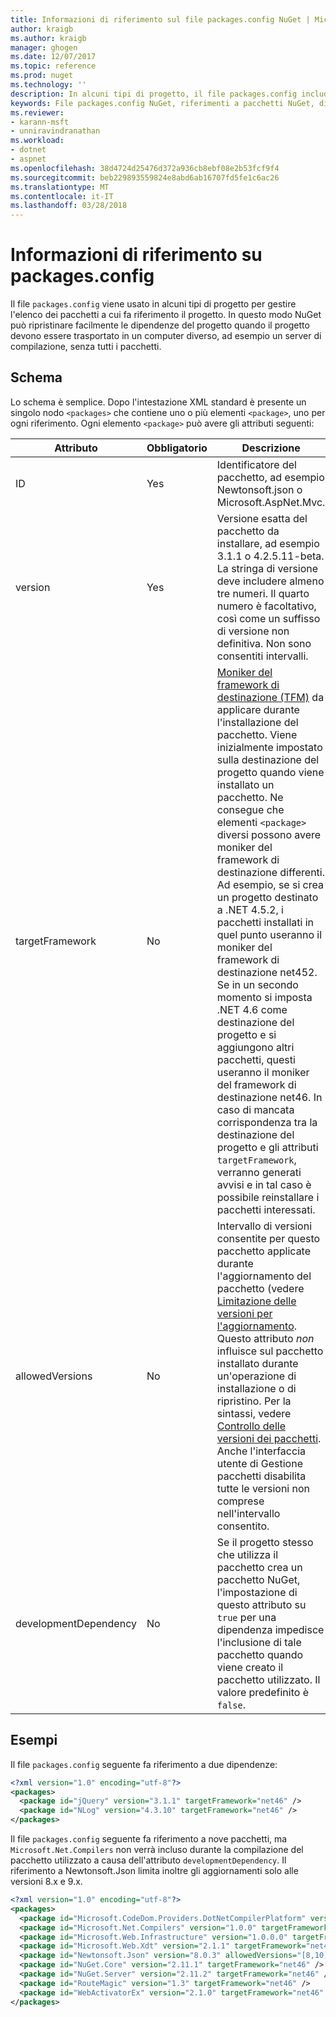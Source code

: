 ```yaml
---
title: Informazioni di riferimento sul file packages.config NuGet | Microsoft Docs
author: kraigb
ms.author: kraigb
manager: ghogen
ms.date: 12/07/2017
ms.topic: reference
ms.prod: nuget
ms.technology: ''
description: In alcuni tipi di progetto, il file packages.config include l'elenco aggiornato dei pacchetti NuGet usati nel progetto.
keywords: File packages.config NuGet, riferimenti a pacchetti NuGet, dipendenze NuGet
ms.reviewer:
- karann-msft
- unniravindranathan
ms.workload:
- dotnet
- aspnet
ms.openlocfilehash: 38d4724d25476d372a936cb8ebf08e2b53fcf9f4
ms.sourcegitcommit: beb229893559824e8abd6ab16707fd5fe1c6ac26
ms.translationtype: MT
ms.contentlocale: it-IT
ms.lasthandoff: 03/28/2018
---
```

# <a name="packagesconfig-reference"></a>Informazioni di riferimento su packages.config

Il file `packages.config` viene usato in alcuni tipi di progetto per gestire l'elenco dei pacchetti a cui fa riferimento il progetto. In questo modo NuGet può ripristinare facilmente le dipendenze del progetto quando il progetto devono essere trasportato in un computer diverso, ad esempio un server di compilazione, senza tutti i pacchetti.

## <a name="schema"></a>Schema

Lo schema è semplice. Dopo l'intestazione XML standard è presente un singolo nodo `<packages>` che contiene uno o più elementi `<package>`, uno per ogni riferimento. Ogni elemento `<package>` può avere gli attributi seguenti:

| Attributo | Obbligatorio | Descrizione |
| --- | --- | --- |
| ID | Yes | Identificatore del pacchetto, ad esempio Newtonsoft.json o Microsoft.AspNet.Mvc. | 
| version | Yes | Versione esatta del pacchetto da installare, ad esempio 3.1.1 o 4.2.5.11-beta. La stringa di versione deve includere almeno tre numeri. Il quarto numero è facoltativo, così come un suffisso di versione non definitiva. Non sono consentiti intervalli. | 
| targetFramework | No | [Moniker del framework di destinazione (TFM)](target-frameworks.md) da applicare durante l'installazione del pacchetto. Viene inizialmente impostato sulla destinazione del progetto quando viene installato un pacchetto. Ne consegue che elementi `<package>` diversi possono avere moniker del framework di destinazione differenti. Ad esempio, se si crea un progetto destinato a .NET 4.5.2, i pacchetti installati in quel punto useranno il moniker del framework di destinazione net452. Se in un secondo momento si imposta .NET 4.6 come destinazione del progetto e si aggiungono altri pacchetti, questi useranno il moniker del framework di destinazione net46. In caso di mancata corrispondenza tra la destinazione del progetto e gli attributi `targetFramework`, verranno generati avvisi e in tal caso è possibile reinstallare i pacchetti interessati. | 
| allowedVersions | No | Intervallo di versioni consentite per questo pacchetto applicate durante l'aggiornamento del pacchetto (vedere [Limitazione delle versioni per l'aggiornamento](../consume-packages/reinstalling-and-updating-packages.md#constraining-upgrade-versions). Questo attributo *non* influisce sul pacchetto installato durante un'operazione di installazione o di ripristino. Per la sintassi, vedere [Controllo delle versioni dei pacchetti](../reference/package-versioning.md#version-ranges-and-wildcards). Anche l'interfaccia utente di Gestione pacchetti disabilita tutte le versioni non comprese nell'intervallo consentito. | 
| developmentDependency | No | Se il progetto stesso che utilizza il pacchetto crea un pacchetto NuGet, l'impostazione di questo attributo su `true` per una dipendenza impedisce l'inclusione di tale pacchetto quando viene creato il pacchetto utilizzato. Il valore predefinito è `false`. | 

## <a name="examples"></a>Esempi

Il file `packages.config` seguente fa riferimento a due dipendenze:

```xml
<?xml version="1.0" encoding="utf-8"?>
<packages>
  <package id="jQuery" version="3.1.1" targetFramework="net46" />
  <package id="NLog" version="4.3.10" targetFramework="net46" />
</packages>
```

Il file `packages.config` seguente fa riferimento a nove pacchetti, ma `Microsoft.Net.Compilers` non verrà incluso durante la compilazione del pacchetto utilizzato a causa dell'attributo `developmentDependency`. Il riferimento a Newtonsoft.Json limita inoltre gli aggiornamenti solo alle versioni 8.x e 9.x.

```xml
<?xml version="1.0" encoding="utf-8"?>
<packages>
  <package id="Microsoft.CodeDom.Providers.DotNetCompilerPlatform" version="1.0.0" targetFramework="net46" />
  <package id="Microsoft.Net.Compilers" version="1.0.0" targetFramework="net46" developmentDependency="true" />
  <package id="Microsoft.Web.Infrastructure" version="1.0.0.0" targetFramework="net46" />
  <package id="Microsoft.Web.Xdt" version="2.1.1" targetFramework="net46" />
  <package id="Newtonsoft.Json" version="8.0.3" allowedVersions="[8,10)" targetFramework="net46" />
  <package id="NuGet.Core" version="2.11.1" targetFramework="net46" />
  <package id="NuGet.Server" version="2.11.2" targetFramework="net46" />
  <package id="RouteMagic" version="1.3" targetFramework="net46" />
  <package id="WebActivatorEx" version="2.1.0" targetFramework="net46" />
</packages>
```

